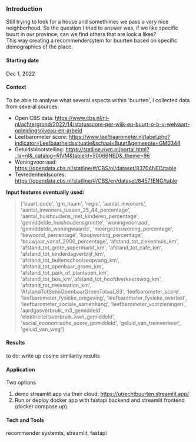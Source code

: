 ### Introduction
Still trying to look for a house and somethimes we pass a very nice neighborhoud. So the question I tried to answer was, if we like specific buurt in our province; can we find others that are look a likes?  
This way creating a recommendersytem for buurten based on specific demographics of the place.

#### Starting date
Dec 1, 2022

#### Context
To be able to analyse what several aspects within 'buurten', I collected data from several sources:

* Open CBS data: https://www.cbs.nl/nl-nl/achtergrond/2022/14/statusscore-per-wijk-en-buurt-o-b-v-welvaart-opleidingsniveau-en-arbeid
* Leefbarometer score: https://www.leefbaarometer.nl/tabel.php?indicator=Leefbaarheidssituatie&schaal=Buurt&gemeente=GM0344
* Geluidsblootstelling: https://statline.rivm.nl/portal.html?_la=nl&_catalog=RIVM&tableId=50066NED&_theme=96
* Woningvoorraad: https://opendata.cbs.nl/statline/#/CBS/nl/dataset/83704NED/table
* Tevredenheidscores: https://opendata.cbs.nl/statline/#/CBS/en/dataset/84571ENG/table

**Input features eventually used:**

>    ['buurt_code', 'gm_naam', 'regio', 'aantal_inwoners', 'aantal_inwoners_tussen_25_44_percentage',
>    'aantal_huishoudens_met_kinderen_percentage', 'gemiddelde_huishoudensgrootte', 'woningvoorraad',
>    'gemiddelde_woningwaarde', 'meergezinswoning_percentage', 'bewoond_percentage', 'koopwoning_percentage',
>    'bouwjaar_vanaf_2000_percentage', 'afstand_tot_ziekenhuis_km', 'afstand_tot_grote_supermarkt_km', 'afstand_tot_cafe_km',
>    'afstand_tot_kinderdagverblijf_km', 'afstand_tot_buitenschoolseopvang_km', 'afstand_tot_openbaar_groen_km',
>    'afstand_tot_park_of_plantsoen_km', 'afstand_tot_bos_km','afstand_tot_hoofdverkeersweg_km', 'afstand_tot_treinstation_km',
>    'AfstandTotSemiOpenbaarGroenTotaal_83', 'leefbarometer_score', 'leefbarometer_fysieke_omgeving', 'leefbarometer_fysieke_overlast',
>    'leefbarometer_sociale_samenhang', 'leefbarometer_voorzieningen', 'aardgasverbruik_m3_gemiddeld', 
>    'elektriciteitsverbruik_kwh_gemiddeld', 'social_economische_score_gemiddeld', 'geluid_van_treinverkeer', 
>    'geluid_van_weg']

#### Results
to do: write up cosine similarity results

#### Application
Two options
1. demo streamlit app via their cloud: https://utrechtbuurten.streamlit.app/
2. Run or deploy docker app with fastapi backend and streamlit frontend (docker compose up).
   
#### Tech and Tools
recommender systemts, streamlit, fastapi